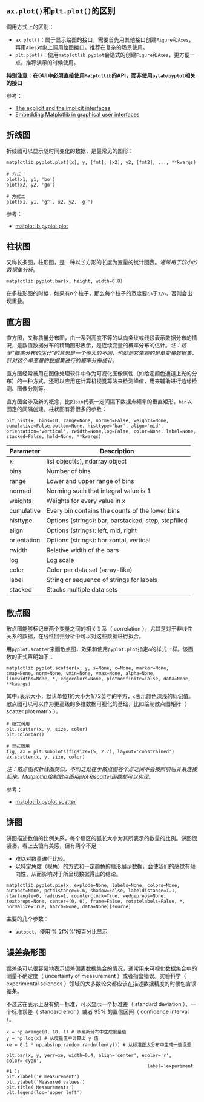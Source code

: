 ## `ax.plot()`和`plt.plot()`的区别

调用方式上的区别：

- `ax.plot()`：属于显示绘图的接口，需要首先用其他接口创建`Figure`和`Axes`，再用`Axes`对象上调用绘图接口。推荐在复杂的场景使用。
- `plt.plot()`：使用`matplotlib.pyplot`会隐式的创建`Figure`和`Axes`，更方便一点。推荐演示的时候使用。

**特别注意：在GUI中必须直接使用`Matplotlib`的API，而非使用`pylab/pyplot`相关的接口**

参考：

- [The explicit and the implicit interfaces](https://matplotlib.org/stable/users/explain/quick_start.html#the-explicit-and-the-implicit-interfaces)
- [Embedding Matplotlib in graphical user interfaces](https://matplotlib.org/stable/gallery/user_interfaces/index.html#user-interfaces)


## 折线图

折线图可以显示随时间变化的数据，是最常见的图形：

```
matplotlib.pyplot.plot([x], y, [fmt], [x2], y2, [fmt2], ..., **kwargs)

# 方式一
plot(x1, y1, 'bo')
plot(x2, y2, 'go')

# 方式二
plot(x1, y1, 'g^', x2, y2, 'g-')
```

参考：

- [matplotlib.pyplot.plot](https://matplotlib.org/stable/api/_as_gen/matplotlib.pyplot.plot.html)


## 柱状图

又称长条图，柱形图，是一种以长方形的长度为变量的统计图表。*通常用于较小的数据集分析*。


```
matplotlib.pyplot.bar(x, height, width=0.8)
```

在多柱形图的时候，如果有n个柱子，那么每个柱子的宽度要小于`1/n`，否则会出现重叠。


## 直方图

直方图，又称质量分布图，由一系列高度不等的纵向条纹或线段表示数据分布的情况，是数值数据分布的精确图形表示，是连续变量的概率分布的估计。*注：这里“概率分布的估计”的意思是一个很大的不同，也就是它依赖的是单变量数据集，针对这个单变量的数据集进行的概率分布统计。*

直方图经常被用在图像处理软件中作为可视化图像属性（如给定颜色通道上光的分布）的一种方式，还可以应用在计算机视觉算法来检测峰值，用来辅助进行边缘检测、图像分割等。

直方图会涉及新的概念，比如`bin`代表一定间隔下数据点频率的垂直矩形，`bin`以固定的间隔创建。柱状图有着很多的参数：

```
plt.hist(x, bins=10, range=None, normed=False, weights=None, cumulative=False,bottom=None, histtype='bar', align='mid', orientation='vertical', rwidth=None,log=False, color=None, label=None, stacked=False, hold=None, **kwargs)
```

|Parameter|Description|
|-|-|
|x|list object(s), ndarray object|
|bins|Number of bins|
|range|Lower and upper range of bins|
|normed|Norming such that integral value is 1|
|weights|Weights for every value in x|
|cumulative|Every bin contains the counts of the lower bins|
|histtype|Options (strings): bar, barstacked, step, stepfilled|
|align|Options (strings): left, mid, right|
|orientation|Options (strings): horizontal, vertical|
|rwidth|Relative width of the bars|
|log|Log scale|
|color|Color per data set (array-like)|
|label|String or sequence of strings for labels|
|stacked|Stacks multiple data sets|


## 散点图

散点图能够标记出两个变量之间的相关关系（ correlation ），尤其是对于非线性关系的数据，在线性回归分析中可以对这些数据进行拟合。

用`pyplot.scatter`来画散点图，效果和使用`pyplot.plot`指定`o`的样式一样。该函数的正式声明如下：

```
matplotlib.pyplot.scatter(x, y, s=None, c=None, marker=None, cmap=None, norm=None, vmin=None, vmax=None, alpha=None, linewidths=None, *, edgecolors=None, plotnonfinite=False, data=None, **kwargs)
```

其中`s`表示大小，默认单位1的大小为1/72英寸的平方，`c`表示颜色深浅的标记值。散点图可以可以作为更高级的多维数据可视化的基础，比如绘制散点图矩阵（ scatter plot matrix ）。

```
# 隐式调用
plt.scatter(x, y, size, color)
plt.colorbar()

# 显式调用
fig, ax = plt.subplots(figsize=(5, 2.7), layout='constrained')
ax.scatter(x, y, size, color)
```

*注：散点图和折线图类似，不同之处在于散点图各个点之间不会按照前后关系连接起来。Matplotlib绘制散点图用plot和scatter函数都可以实现。*

参考：

- [matplotlib.pyplot.scatter](https://matplotlib.org/stable/api/_as_gen/matplotlib.pyplot.scatter.html)


## 饼图

饼图描述数值的比例关系，每个扇区的弧长大小为其所表示的数量的比例。饼图很紧凑，看上去很有美感，但有两个不足：

- 难以对数量进行比较。
- 以特定角度（视角）的方式和一定颜色的扇形展示数据，会使我们的感觉有倾向性，从而影响对于所呈现数据得出的结论。

```
matplotlib.pyplot.pie(x, explode=None, labels=None, colors=None, autopct=None, pctdistance=0.6, shadow=False, labeldistance=1.1, startangle=0, radius=1, counterclock=True, wedgeprops=None, textprops=None, center=(0, 0), frame=False, rotatelabels=False, *, normalize=True, hatch=None, data=None)[source]
```

主要的几个参数：

- `autopct`，使用'%.2f%%'按百分比显示

## 误差条形图

误差条可以很容易地表示误差偏离数据集合的情况，通常用来可视化数据集合中的测量不确定度（ uncertainty of measurement ）或者指出错误。实验科学（ experimental sciences ）领域的大多数论文都应该在描述数据精度的时候包含误差条。

不过这在表示上没有统一标准，可以显示一个标准差（ standard deviation ）、一个标准误差（ standard error ）或者 95% 的置信区间（ confidence interval ）。


```
x = np.arange(0, 10, 1) # 从高斯分布中生成度量值
y = np.log(x) # 从度量值中计算出 y 值
xe = 0.1 * np.abs(np.random.randn(len(y))) # 从标准正太分布中生成一些误差

plt.bar(x, y, yerr=xe, width=0.4, align='center', ecolor='r', color='cyan',
                                                    label='experiment #1');
plt.xlabel('# measurement')
plt.ylabel('Measured values')
plt.title('Measurements')
plt.legend(loc='upper left')
```

